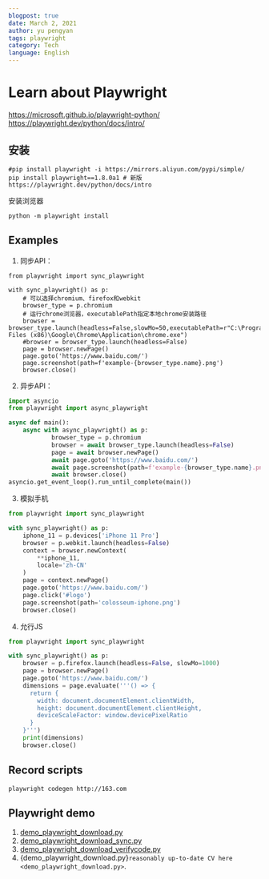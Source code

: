 ```yaml
---
blogpost: true
date: March 2, 2021
author: yu pengyan
tags: playwright
category: Tech
language: English
---
```


# Learn about Playwright 


https://microsoft.github.io/playwright-python/
https://playwright.dev/python/docs/intro/

## 安装
```shell
#pip install playwright -i https://mirrors.aliyun.com/pypi/simple/
pip install playwright==1.8.0a1 # 新版 https://playwright.dev/python/docs/intro
```
安装浏览器
```shell
python -m playwright install
```

## Examples
1. 同步API：
```shell
from playwright import sync_playwright

with sync_playwright() as p:
    # 可以选择chromium、firefox和webkit
    browser_type = p.chromium
    # 运行chrome浏览器，executablePath指定本地chrome安装路径
    browser = browser_type.launch(headless=False,slowMo=50,executablePath=r"C:\Program Files (x86)\Google\Chrome\Application\chrome.exe")
    #browser = browser_type.launch(headless=False)
    page = browser.newPage()
    page.goto('https://www.baidu.com/')
    page.screenshot(path=f'example-{browser_type.name}.png')
    browser.close()
```

2. 异步API：
```python
import asyncio
from playwright import async_playwright

async def main():
    async with async_playwright() as p:
            browser_type = p.chromium
            browser = await browser_type.launch(headless=False)
            page = await browser.newPage()
            await page.goto('https://www.baidu.com/')
            await page.screenshot(path=f'example-{browser_type.name}.png')
            await browser.close()
asyncio.get_event_loop().run_until_complete(main())
```

3. 模拟手机
```python
from playwright import sync_playwright

with sync_playwright() as p:
    iphone_11 = p.devices['iPhone 11 Pro']
    browser = p.webkit.launch(headless=False)
    context = browser.newContext(
        **iphone_11,
        locale='zh-CN'
    )
    page = context.newPage()
    page.goto('https://www.baidu.com/')
    page.click('#logo')
    page.screenshot(path='colosseum-iphone.png')
    browser.close()
```

4. 允行JS
```python
from playwright import sync_playwright

with sync_playwright() as p:
    browser = p.firefox.launch(headless=False, slowMo=1000)
    page = browser.newPage()
    page.goto('https://www.baidu.com/')
    dimensions = page.evaluate('''() => {
      return {
        width: document.documentElement.clientWidth,
        height: document.documentElement.clientHeight,
        deviceScaleFactor: window.devicePixelRatio
      }
    }''')
    print(dimensions)
    browser.close()
```

## Record scripts
```shell
playwright codegen http://163.com
```

## Playwright demo
1. [demo_playwright_download.py](demo_playwright_download.py)
2. [demo_playwright_download_sync.py](demo_playwright_download_sync.py)
3. [demo_playwright_download_verifycode.py](demo_playwright_download_verifycode.py)
4. {demo_playwright_download.py}`reasonably up-to-date CV here <demo_playwright_download.py>`.